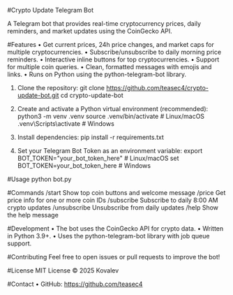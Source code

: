 #Crypto Update Telegram Bot

A Telegram bot that provides real-time cryptocurrency prices, daily reminders, and market updates using the CoinGecko API.

#Features
•	Get current prices, 24h price changes, and market caps for multiple cryptocurrencies.
•	Subscribe/unsubscribe to daily morning price reminders.
•	Interactive inline buttons for top cryptocurrencies.
•	Support for multiple coin queries.
•	Clean, formatted messages with emojis and links.
•	Runs on Python using the python-telegram-bot library.

1.	Clone the repository:
        git clone https://github.com/teasec4/crypto-update-bot.git
        cd crypto-update-bot

2.	Create and activate a Python virtual environment (recommended):
        python3 -m venv .venv
        source .venv/bin/activate  # Linux/macOS
        .venv\Scripts\activate     # Windows

3.	Install dependencies:
        pip install -r requirements.txt

4.	Set your Telegram Bot Token as an environment variable:
        export BOT_TOKEN="your_bot_token_here"  # Linux/macOS
        set BOT_TOKEN=your_bot_token_here       # Windows

#Usage
    python bot.py

#Commands
/start  Show top coin buttons and welcome message
/price <ids> Get price info for one or more coin IDs
/subscribe Subscribe to daily 8:00 AM crypto updates
/unsubscribe Unsubscribe from daily updates
/help Show the help message

#Development
•	The bot uses the CoinGecko API for crypto data.
•	Written in Python 3.9+.
•	Uses the python-telegram-bot library with job queue support.

#Contributing
Feel free to open issues or pull requests to improve the bot!

#License
MIT License © 2025 Kovalev

#Contact
•	GitHub: https://github.com/teasec4